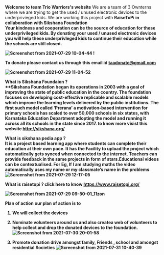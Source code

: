 <b>Welcome to team Trio Warriors's website</b>
We are a team of 3 Ownterns where we are trying to get the used / unused electronic devices to the underprivieged kids. 
We are working this project with <b> RaiseToPi <b> in collaboration with <b> Sikshana Foundation <b> <br>
 Your kindness and cooperation can be the source of education for these underprivileged kids. By donating your used / unused electronic devices you will help 
  these underprivleged kids to continue their education while the schools are still closed. 
  
  ![Screenshot from 2021-07-29 10-04-44](https://user-images.githubusercontent.com/87887668/127432752-ac567917-f563-4a3b-b01f-a498f67f6bb2.jpg) !


  To donate please contact us through this email id <b> taadonate@gmail.com
 
 ![Screenshot from 2021-07-29 11-04-52](https://user-images.githubusercontent.com/87887668/127729686-97b3c712-05ec-4609-80a3-745308ea76c5.jpg)

<b>What is Sikshana Foundaion<b> ?   <br> **Sikshana Foundation began its operations in 2003 with a goal of improving the state of public education in the country. The foundation focuses on developing cost-effective replicable and scalable models which improve the learning levels delivered by the public institutions. The first such model called ‘Prerana’ a motivation-based intervention for primary schools has scaled to over 50,000 schools in six states, with Karnataka Education Department adopting the model and running it across all its schools in the state since 2017. to know more visist this website  <a> http://sikshana.org/  </a>      
     
  <b>What is sikshana pedia app</b> ?   
It is a project based learning app where students can complete their education at their own pace. It has the Facility to upload the project which automatically gets synced when connected to the internet. Teachers can provide feedback in the same projects in form of stars.Educational videos can be contextualised. For Eg, If I am studying maths the video automatically uses my name or my classmate’s name in the problems
![Screenshot from 2021-07-29 12-17-05](https://user-images.githubusercontent.com/87887668/127446839-64350b2f-2079-4197-b2eb-a50139c6d704.jpg)

 What is raisetopi ? click here to know https://www.raisetopi.org/
     
![Screenshot from 2021-07-29 09-50-01_11zon](https://user-images.githubusercontent.com/87887668/127729749-cd6f8089-4b66-4908-822f-5c0faa9cb2c9.jpg)

 <b> Plan of action <b>
our plan of action is to
  1. We will collect the devices
  2. Nominate volunteers around us and also createa web of volunteers to help collect and drop the donated devices to the foundation. ![Screenshot from 2021-07-30 20-01-58](https://user-images.githubusercontent.com/87887668/127668563-c2910a65-0f52-48a6-8b17-4292ebf3dff2.jpg)

  3. Promote donation drive amongst family, Friends , school  and amongst residential Societies
![Screenshot from 2021-07-31 10-40-39](https://user-images.githubusercontent.com/87887668/127729407-721f4f06-57e5-4317-93b4-ce85a6bac4e9.jpg)
